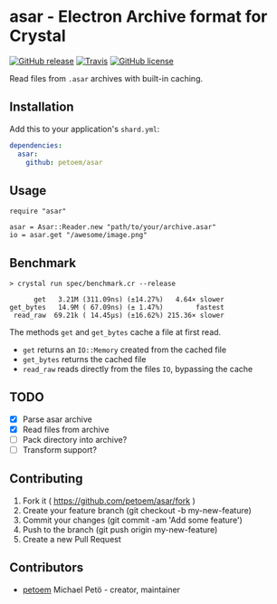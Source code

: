 # asar - Electron Archive format for Crystal

[![GitHub release](https://img.shields.io/github/release/petoem/asar.svg?style=flat-square)](https://github.com/petoem/asar/releases)
[![Travis](https://img.shields.io/travis/petoem/asar.svg?style=flat-square)](https://travis-ci.org/petoem/asar)
[![GitHub license](https://img.shields.io/badge/license-MIT-blue.svg?style=flat-square)](https://github.com/petoem/asar/blob/master/LICENSE)  

Read files from `.asar` archives with built-in caching.

## Installation

Add this to your application's `shard.yml`:

```yaml
dependencies:
  asar:
    github: petoem/asar
```

## Usage

```crystal
require "asar"

asar = Asar::Reader.new "path/to/your/archive.asar"
io = asar.get "/awesome/image.png"

```

## Benchmark

```
> crystal run spec/benchmark.cr --release

      get   3.21M (311.09ns) (±14.27%)   4.64× slower
get_bytes   14.9M ( 67.09ns) (± 1.47%)        fastest
 read_raw  69.21k ( 14.45µs) (±16.62%) 215.36× slower
```

The methods `get` and `get_bytes` cache a file at first read.  
- `get` returns an `IO::Memory` created from the cached file  
- `get_bytes` returns the cached file  
- `read_raw` reads directly from the files `IO`, bypassing the cache  

## TODO

- [x] Parse asar archive
- [x] Read files from archive
- [ ] Pack directory into archive?
- [ ] Transform support?

## Contributing

1. Fork it ( https://github.com/petoem/asar/fork )
2. Create your feature branch (git checkout -b my-new-feature)
3. Commit your changes (git commit -am 'Add some feature')
4. Push to the branch (git push origin my-new-feature)
5. Create a new Pull Request

## Contributors

- [petoem](https://github.com/petoem) Michael Petö - creator, maintainer
